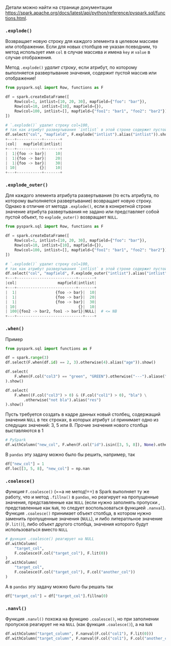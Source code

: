 Детали можно найти на странице документации https://spark.apache.org/docs/latest/api/python/reference/pyspark.sql/functions.html.  
### `.explode()`

Возвращает новую строку для каждого элемента в целевом массиве или отображении. Если для новых столбцов не указан псеводним, то метод использует имя `col` в случае массива и имена `key` и `value` в случае отображения.

Метод `.explode()` _удалит строку_, если атрибут, по которому выполняется развертывание значения, содержит пустой массив или отображение!

```python
from pyspark.sql import Row, functions as F

df = spark.createDataFrame([
    Row(col=1, intlist=[10, 20, 30], mapfield={"foo": "bar"}),
    Row(col=10, intlist=[10], mapfield={}),
    Row(col=100, intlist=[], mapfield={"foo1": "bar1", "foo2": "bar2"}),
])

# `.explode()` удалит строку col=100,
# так как атрибут развертывания `intlist` в этой строке содержит пустой массив
df.select("col", "mapfield", F.explode("intlist").alias("intlist")).show()
+---+-----------+-------+
|col|   mapfield|intlist|
+---+-----------+-------+
|  1|{foo -> bar}|    10|
|  1|{foo -> bar}|    20|
|  1|{foo -> bar}|    30|
| 10|          {}|    10|
+---+-----------+-------+
```

### `.explode_outer()`

Для каждого элемента атрибута развертывания (то есть атрибута, по которому выполняется развертывание) возвращает новую строку. Однако в отличие от метода `.explode()`, если в конкретной строке значение атрибута развертывания не задано или представляет собой пустой объект, то `explode_outer()` возвращает `NULL`.

```python
from pyspark.sql import Row, functions as F

df = spark.createDataFrame([
    Row(col=1, intlist=[10, 20, 30], mapfield={"foo": "bar"}),
    Row(col=10, intlist=[10], mapfield={}),
    Row(col=100, intlist=[], mapfield={"foo1": "bar1", "foo2": "bar2"}),
])

# `.explode()` удалит строку col=100,
# так как атрибут развертывания `intlist` в этой строке содержит пустой массив
df.select("col", "mapfield", F.explode_outer("intlist").alias("intlist")).show()
+---+--------------------------+-------+
|col|                  mapfield|intlist|
+---+--------------------------+-------+
|  1|                 {foo -> bar}|  10|
|  1|                 {foo -> bar}|  20|
|  1|                 {foo -> bar}|  30|
| 10|                           {}|  10|
| 100|{foo2 -> bar2, foo1 -> bar1}|NULL|  # <= NB
+---+-----------------------------+----+
```

### `.when()`

Пример
```python
from pyspark.sql import functions as F

df = spark.range(3)
df.select(F.when(df.id) == 2, 3).otherwise(4).alias("age")).show()

df.select(
	F.when(F.col("col3") == "green", "GREEN").otherwise("---").aliase("result")
).show()

df.select(
	F.when((F.col("col3") > 0) & (F.col("col1") > 0), "bla") \
	    .otherwise("not bla").alias("res")
).show()
```

Пусть требуется создать в кадре данных новый столбец, содержащий значения `NULL` в тех строках, в которых атрибут `id` принимает одно из следущих значений: 3, 5 или 8. Прочие значения нового столбца выставляются в 1
```python
# PySpark
df.withColumn("new_col", F.when(F.col("id").isin([3, 5, 8]), None).otherwise(F.lit(1)))
```

В `pandas` эту задачу можно было бы решить, например, так
```python
df["new_col"] = 1
df.loc[[3, 5, 8], "new_col"] = np.nan
```
### `.coalesce()`

_Функция_ `F.coalesce()` (==а не метод!==) в Spark выполняет ту же работу, что и метод `.fillna()` в `pandas`, но реагирует на пропущенные значения, представленные как `NULL` (если нужно заполнять пропуски , представленные как `NaN`, то следует воспользоваться функцией `.nanval`). Функция `.coalesce()` принимает объект столбца, в котором нужно заменить пропущенные значения (`NULL`), и либо литератльное значение (`F.lit()`), либо объект другого столбца, значения которого будут использоваться вместо `NULL`
```python
# функция .coalesce() реагирует на NULL
df.withColumn(
	"target_col",
	F.coalesce(F.col("target_col"), F.lit(0))
)
df.withColumn(
	"target_col",
	F.coalesce(F.col("target_col"), F.col("another_col"))
)
```

А в `pandas` эту задачу можно было бы решать так
```python
df["target_col"] = df["target_col"].fillna(0)
```

### `.nanvl()`

Функция `.nanvl()` похожа на функцию `.coalesce()`, но при заполнении пропусков реагирует не на `NULL` (как функция `.coalesce()`), а на `NaN`
```python
df.withColumn("target_column", F.nanval(F.col("col1"), F.lit(0)))
df.withColumn("target_column", F.nanval(F.col("col1"), F.col("another_column")))
```
